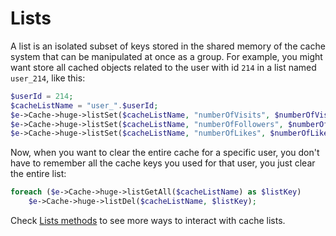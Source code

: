 # Lists

A list is an isolated subset of keys stored in the shared memory of the cache system that can be manipulated at once as a group. For example, you might want store all cached objects related to the user with id `214` in a list named `user_214`, like this:

```php
$userId = 214;
$cacheListName = "user_".$userId;
$e->Cache->huge->listSet($cacheListName, "numberOfVisits", $numberOfVisits);
$e->Cache->huge->listSet($cacheListName, "numberOfFollowers", $numberOfFollowers);
$e->Cache->huge->listSet($cacheListName, "numberOfLikes", $numberOfLikes);
```

Now, when you want to clear the entire cache for a specific user, you don't have to remember all the cache keys you used for that user, you just clear the entire list:

```php
foreach ($e->Cache->huge->listGetAll($cacheListName) as $listKey)
    $e->Cache->huge->listDel($cacheListName, $listKey);
```

Check [Lists methods](../../reference/core-classes/cacheprovider/cacheprovider-methods.md#list-methods) to see more ways to interact with cache lists.

